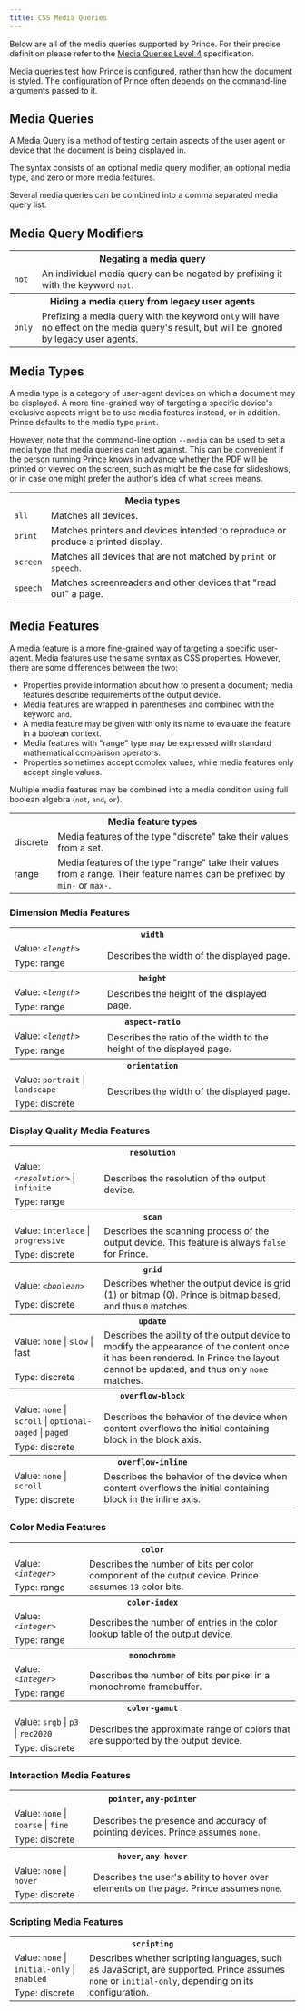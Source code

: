 ```yaml
---
title: CSS Media Queries
---
```


Below are all of the media queries supported by Prince. For their precise definition please refer to the [Media Queries Level 4](https://www.w3.org/TR/mediaqueries-4/) specification.

Media queries test how Prince is configured, rather than how the document is styled. The configuration of Prince often depends on the command-line arguments passed to it.

## Media Queries

A Media Query is a method of testing certain aspects of the user agent or device that the document is being displayed in.

The syntax consists of an optional media query modifier, an optional media type, and zero or more media features.

Several media queries can be combined into a comma separated media query list.

## Media Query Modifiers

<table className="grid">
<tbody><tr>
<th colSpan="2">Negating a media query</th>
</tr>
<tr>
<td><code>not</code></td>
<td>An individual media query can be negated by prefixing it with the keyword <code>not</code>.</td>
</tr>
<tr>
<th colSpan="2">Hiding a media query from legacy user agents</th>
</tr>
<tr>
<td><code>only</code></td>
<td>Prefixing a media query with the keyword <code>only</code> will have no effect
on the media query's result, but will be ignored by legacy user agents.</td>
</tr>
</tbody></table>

## Media Types

A media type is a category of user-agent devices on which a document may be displayed. A more fine-grained way of targeting a specific device's exclusive aspects might be to use media features instead, or in addition. Prince defaults to the media type `print`.

However, note that the command-line option `--media` can be used to set a media type that media queries can test against. This can be convenient if the person running Prince knows in advance whether the PDF will be printed or viewed on the screen, such as might be the case for slideshows, or in case one might prefer the author's idea of what `screen` means.

<table className="grid">
<tbody><tr>
<th colSpan="2">Media types</th>
</tr>
<tr>
<td><code>all</code></td>
<td>Matches all devices.</td>
</tr>
<tr>
<td><code>print</code></td>
<td>Matches printers and devices intended to reproduce or produce a printed display.</td>
</tr>
<tr>
<td><code>screen</code></td>
<td>Matches all devices that are not matched by <code>print</code> or <code>speech</code>.</td>
</tr>
<tr>
<td><code>speech</code></td>
<td>Matches screenreaders and other devices that "read out" a page.</td>
</tr>
</tbody></table>

## Media Features

A media feature is a more fine-grained way of targeting a specific user-agent. Media features use the same syntax as CSS properties. However, there are some differences between the two:

-   Properties provide information about how to present a document; media features describe requirements of the output device.
-   Media features are wrapped in parentheses and combined with the keyword `and`.
-   A media feature may be given with only its name to evaluate the feature in a boolean context.
-   Media features with "range" type may be expressed with standard mathematical comparison operators.
-   Properties sometimes accept complex values, while media features only accept single values.

Multiple media features may be combined into a media condition using full boolean algebra (`not`, `and`, `or`).

<table className="grid">
<tbody><tr>
<th colSpan="2">Media feature types</th>
</tr>
<tr>
<td>discrete</td>
<td>Media features of the type "discrete" take their values from a set.</td>
</tr>
<tr>
<td>range</td>
<td>Media features of the type "range" take their values from a range. Their feature
names can be prefixed by <code>min-</code> or <code>max-</code>.</td>
</tr>
</tbody></table>


### Dimension Media Features

<table className="grid">
<tbody><tr>
<th colSpan="2"><code>width</code></th>
</tr>
<tr>
<td>Value: <code>&lt;<i>length</i>&gt;</code></td>
<td rowSpan="2">Describes the width of the displayed page.</td>
</tr>
<tr>
<td>Type: range</td>
</tr>
<tr>
<th colSpan="2"><code>height</code></th>
</tr>
<tr>
<td>Value: <code>&lt;<i>length</i>&gt;</code></td>
<td rowSpan="2">Describes the height of the displayed page.</td>
</tr>
<tr>
<td>Type: range</td>
</tr>
<tr>
<th colSpan="2"><code>aspect-ratio</code></th>
</tr>
<tr>
<td>Value: <code>&lt;<i>length</i>&gt;</code></td>
<td rowSpan="2">Describes the ratio of the width to the height of the displayed page.</td>
</tr>
<tr>
<td>Type: range</td>
</tr>
<tr>
<th colSpan="2"><code>orientation</code></th>
</tr>
<tr>
<td>Value: <code>portrait</code> | <code>landscape</code></td>
<td rowSpan="2">Describes the width of the displayed page.</td>
</tr>
<tr>
<td>Type: discrete</td>
</tr>
</tbody></table>

### Display Quality Media Features

<table className="grid">
<tbody><tr>
<th colSpan="2"><code>resolution</code></th>
</tr>
<tr>
<td>Value: <code>&lt;<i>resolution</i>&gt;</code> | <code>infinite</code></td>
<td rowSpan="2">Describes the resolution of the output device.</td>
</tr>
<tr>
<td>Type: range</td>
</tr>
<tr>
<th colSpan="2"><code>scan</code></th>
</tr>
<tr>
<td>Value: <code>interlace</code> | <code>progressive</code></td>
<td rowSpan="2">Describes the scanning process of the output device. This feature
is always <code>false</code> for Prince.</td>
</tr>
<tr>
<td>Type: discrete</td>
</tr>
<tr>
<th colSpan="2"><code>grid</code></th>
</tr>
<tr>
<td>Value: <code>&lt;<i>boolean</i>&gt;</code></td>
<td rowSpan="2">Describes whether the output device is grid (1) or bitmap (0). Prince
is bitmap based, and thus <code>0</code> matches.</td>
</tr>
<tr>
<td>Type: discrete</td>
</tr>
<tr>
<th colSpan="2"><code>update</code></th>
</tr>
<tr>
<td>Value: <code>none</code> | <code>slow</code> | fast</td>
<td rowSpan="2">Describes the ability of the output device to modify the appearance
of the content once it has been rendered. In Prince the layout cannot be updated, and
thus only <code>none</code> matches.</td>
</tr>
<tr>
<td>Type: discrete</td>
</tr>
<tr>
<th colSpan="2"><code>overflow-block</code></th>
</tr>
<tr>
<td>Value: <code>none</code> | <code>scroll</code> | <code>optional-paged</code>
| <code>paged</code></td>
<td rowSpan="2">Describes the behavior of the device when content overflows the
initial containing block in the block axis.</td>
</tr>
<tr>
<td>Type: discrete</td>
</tr>
<tr>
<th colSpan="2"><code>overflow-inline</code></th>
</tr>
<tr>
<td>Value: <code>none</code> | <code>scroll</code></td>
<td rowSpan="2">Describes the behavior of the device when content overflows the
initial containing block in the inline axis.</td>
</tr>
<tr>
<td>Type: discrete</td>
</tr>
</tbody></table>


### Color Media Features

<table className="grid">
<tbody><tr>
<th colSpan="2"><code>color</code></th>
</tr>
<tr>
<td>Value: <code>&lt;<i>integer</i>&gt;</code></td>
<td rowSpan="2">Describes the number of bits per color component of the output device.
Prince assumes <code>13</code> color bits.</td>
</tr>
<tr>
<td>Type: range</td>
</tr>
<tr>
<th colSpan="2"><code>color-index</code></th>
</tr>
<tr>
<td>Value: <code>&lt;<i>integer</i>&gt;</code></td>
<td rowSpan="2">Describes the number of entries in the color lookup table of the
output device.</td>
</tr>
<tr>
<td>Type: range</td>
</tr>
<tr>
<th colSpan="2"><code>monochrome</code></th>
</tr>
<tr>
<td>Value: <code>&lt;<i>integer</i>&gt;</code></td>
<td rowSpan="2">Describes the number of bits per pixel in a monochrome framebuffer.</td>
</tr>
<tr>
<td>Type: range</td>
</tr>
<tr>
<th colSpan="2"><code>color-gamut</code></th>
</tr>
<tr>
<td>Value: <code>srgb</code> | <code>p3</code> | <code>rec2020</code></td>
<td rowSpan="2">Describes the approximate range of colors that are supported by the output device.</td>
</tr>
<tr>
<td>Type: discrete</td>
</tr>
</tbody></table>


### Interaction Media Features

<table className="grid">
<tbody><tr>
<th colSpan="2"><code>pointer</code>, <code>any-pointer</code></th>
</tr>
<tr>
<td>Value: <code>none</code> | <code>coarse</code> | <code>fine</code></td>
<td rowSpan="2">Describes the presence and accuracy of pointing devices. Prince assumes
<code>none</code>.</td>
</tr>
<tr>
<td>Type: discrete</td>
</tr>
<tr>
<th colSpan="2"><code>hover</code>, <code>any-hover</code></th>
</tr>
<tr>
<td>Value: <code>none</code> | <code>hover</code></td>
<td rowSpan="2">Describes the user's ability to hover over elements on the page. Prince
assumes <code>none</code>.</td>
</tr>
<tr>
<td>Type: discrete</td>
</tr>
</tbody></table>

### Scripting Media Features

<table className="grid">
<tbody><tr>
<th colSpan="2"><code>scripting</code></th>
</tr>
<tr>
<td>Value: <code>none</code> | <code>initial-only</code> | <code>enabled</code></td>
<td rowSpan="2">Describes whether scripting languages, such as JavaScript, are supported.
Prince assumes <code>none</code> or <code>initial-only</code>, depending on its configuration.</td>
</tr>
<tr>
<td>Type: discrete</td>
</tr>
</tbody></table>
